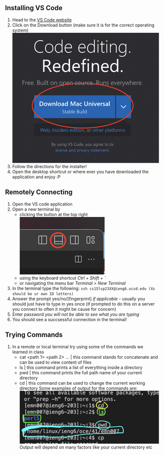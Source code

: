 ## Installing VS Code
1. Head to the [VS Code website](https://code.visualstudio.com/)
2. Click on the Download button (make sure it is for the correct operating system)
![Image](images/vs.png)
4. Follow the directions for the installer!
5. Open the desktop shortcut or where ever you have downloaded the application and enjoy :P

## Remotely Connecting
1. Open the VS code application
2. Open a new terminal by
    - clicking the button at the top right
    ![Image](images/term.png)
    - using the keyboard shortcut *Ctrl + Shift + `*
    - or navigating the menu bar *Terminal > New Terminal*
3. In the terminal type the following:
`ssh cs15lsp23XX@ieng6.ucsd.edu (Xs should be ur own ID letters)`
4. Answer the prompt yes/no/[fingerprint] *if applicable* 
        - usually you should just have to type in yes once (if prompted to do this on a server you connect to often it might be cause for concern)
6. Enter password *you will not be able to see what you are typing*
7. You should see a succsessful connection in the terminal!

## Trying Commands
1. In a remote or local terminal try using some of the commands we learned in class
    - cat <path 1> <path 2> ... | this command stands for concatenate and can be used to view content of files
    - ls <path> | this command prints a list of everything inside a directory
    - pwd | this command prints the full path name of your current directory 
    - cd <path> | this command can be used to change the current working directory
Some examples of output for the commands are:
![Image](images/cmds.png)
Output will depend on many factors like your current directory etc
